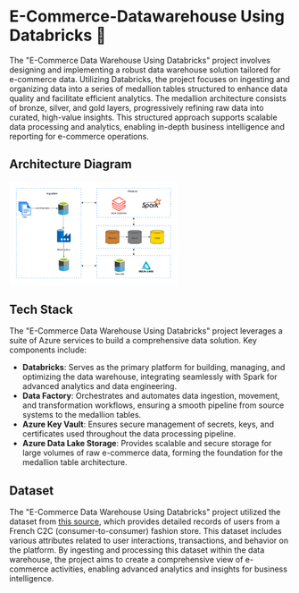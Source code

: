 # E-Commerce-Datawarehouse Using Databricks 🛒
The "E-Commerce Data Warehouse Using Databricks" project involves designing and implementing a robust data warehouse solution tailored for e-commerce data. Utilizing Databricks, the project focuses on ingesting and organizing data into a series of medallion tables structured to enhance data quality and facilitate efficient analytics. The medallion architecture consists of bronze, silver, and gold layers, progressively refining raw data into curated, high-value insights. This structured approach supports scalable data processing and analytics, enabling in-depth business intelligence and reporting for e-commerce operations.

## Architecture Diagram

<p><img src="Resource/Architecture diagram.png" width="60%"></p>

## Tech Stack
The "E-Commerce Data Warehouse Using Databricks" project leverages a suite of Azure services to build a comprehensive data solution. Key components include:

- **Databricks**: Serves as the primary platform for building, managing, and optimizing the data warehouse, integrating seamlessly with Spark for advanced analytics and data engineering.
- **Data Factory**: Orchestrates and automates data ingestion, movement, and transformation workflows, ensuring a smooth pipeline from source systems to the medallion tables.
- **Azure Key Vault**: Ensures secure management of secrets, keys, and certificates used throughout the data processing pipeline.
- **Azure Data Lake Storage**: Provides scalable and secure storage for large volumes of raw e-commerce data, forming the foundation for the medallion table architecture.

## Dataset
The "E-Commerce Data Warehouse Using Databricks" project utilized the dataset from [this source](https://data.world/jfreex/e-commerce-users-of-a-french-c2c-fashion-store), which provides detailed records of users from a French C2C (consumer-to-consumer) fashion store. This dataset includes various attributes related to user interactions, transactions, and behavior on the platform. By ingesting and processing this dataset within the data warehouse, the project aims to create a comprehensive view of e-commerce activities, enabling advanced analytics and insights for business intelligence.

